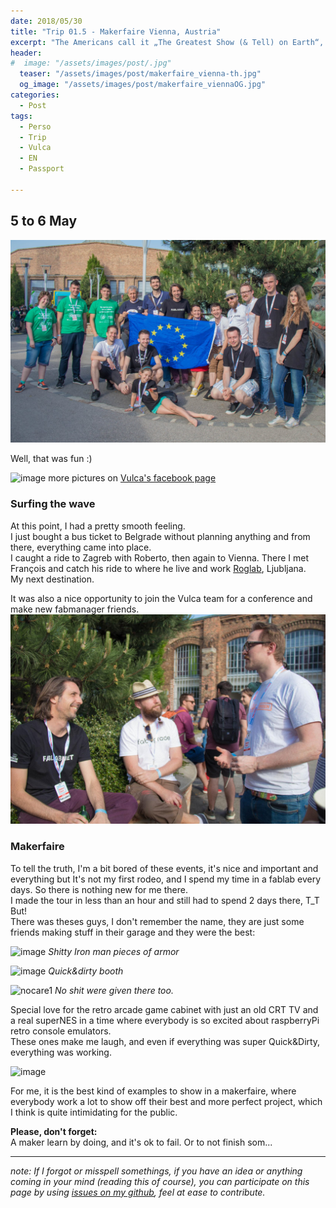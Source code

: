 ```yaml
---
date: 2018/05/30
title: "Trip 01.5 - Makerfaire Vienna, Austria"
excerpt: "The Americans call it „The Greatest Show (& Tell) on Earth“, Maker Faire is an inventor's exhibition, a fun fair and at the same time something completely new."
header:
#  image: "/assets/images/post/.jpg"
  teaser: "/assets/images/post/makerfaire_vienna-th.jpg"
  og_image: "/assets/images/post/makerfaire_viennaOG.jpg"
categories:
  - Post
tags:
  - Perso
  - Trip
  - Vulca
  - EN
  - Passport

---
```


## 5 to 6 May
![teamFab](/assets/images/post/makerfaire_viennaOG.jpg)

Well, that was fun :)

![image](https://user-images.githubusercontent.com/12049360/40784827-050b7fd0-64e7-11e8-8dd8-90dbcc2dda66.png)
more pictures on [Vulca's facebook page](https://www.facebook.com/pg/vulcaeuropeanprogram/photos/?tab=album&album_id=1844067625613589)

### Surfing the wave
At this point, I had a pretty smooth feeling.  
I just bought a bus ticket to Belgrade without planning anything and from there, everything came into place.  
I caught a ride to Zagreb with Roberto, then again to Vienna. There I met François and catch his ride to where he live and work [Roglab](roglab.si), Ljubljana.  
My next destination.

It was also a nice opportunity to join the Vulca team for a conference and make new fabmanager friends.  
![teamFab](/assets/images/post/makerfaire_vienna.jpg)

### Makerfaire
To tell the truth, I'm a bit bored of these events, it's nice and important and everything but It's not my first rodeo, and I spend my time in a fablab every days. So there is nothing new for me there.  
I made the tour in less than an hour and still had to spend 2 days there, T_T  
But!  
There was theses guys, I don't remember the name, they are just some friends making stuff in their garage and they were the best:

![image](https://user-images.githubusercontent.com/12049360/40789102-e5a36ba2-64f1-11e8-95d5-78c0300680b3.png)
_Shitty Iron man pieces of armor_

![image](https://user-images.githubusercontent.com/12049360/40789184-158451f6-64f2-11e8-8c0d-b496b181272b.png)
_Quick&dirty booth_

![nocare1](https://user-images.githubusercontent.com/12049360/40789497-d57fba18-64f2-11e8-9854-8e090c57ee88.jpg)
_No shit were given there too._  

Special love for the retro arcade game cabinet with just an old CRT TV and a real superNES in a time where everybody is so excited about raspberryPi retro console emulators.  
These ones make me laugh, and even if everything was super Quick&Dirty, everything was working.   

![image](https://user-images.githubusercontent.com/12049360/40791834-b4647da4-64f8-11e8-8a94-316d03c698f1.png)

For me, it is the best kind of examples to show in a makerfaire, where everybody work a lot to show off their best and more perfect project, which I think is quite intimidating for the public.  

**Please, don't forget:**  
A maker learn by doing, and it's ok to fail. Or to not finish som...





---
*note: If I forgot or misspell somethings, if you have an idea or anything coming in your mind (reading this of course), you can participate on this page by using [issues on my github](https://github.com/nicolasdb/nicolasdb.github.io/issues/), feel at ease to contribute.*

